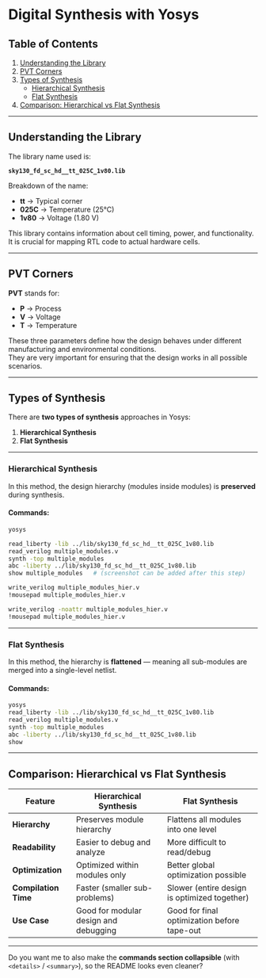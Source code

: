 

# Digital Synthesis with Yosys

## Table of Contents
1. [Understanding the Library](#understanding-the-library)  
2. [PVT Corners](#pvt-corners)  
3. [Types of Synthesis](#types-of-synthesis)  
   - [Hierarchical Synthesis](#hierarchical-synthesis)  
   - [Flat Synthesis](#flat-synthesis)  
4. [Comparison: Hierarchical vs Flat Synthesis](#comparison-hierarchical-vs-flat-synthesis)  

---

## Understanding the Library
The library name used is:  

**`sky130_fd_sc_hd__tt_025C_1v80.lib`**  

Breakdown of the name:  
- **tt** → Typical corner  
- **025C** → Temperature (25°C)  
- **1v80** → Voltage (1.80 V)  

This library contains information about cell timing, power, and functionality. It is crucial for mapping RTL code to actual hardware cells.

---

## PVT Corners
**PVT** stands for:  
- **P** → Process  
- **V** → Voltage  
- **T** → Temperature  

These three parameters define how the design behaves under different manufacturing and environmental conditions.  
They are very important for ensuring that the design works in all possible scenarios.

---

## Types of Synthesis
There are **two types of synthesis** approaches in Yosys:  
1. **Hierarchical Synthesis**  
2. **Flat Synthesis**

---

### Hierarchical Synthesis
In this method, the design hierarchy (modules inside modules) is **preserved** during synthesis.

#### Commands:
```bash
yosys

read_liberty -lib ../lib/sky130_fd_sc_hd__tt_025C_1v80.lib
read_verilog multiple_modules.v 
synth -top multiple_modules
abc -liberty ../lib/sky130_fd_sc_hd__tt_025C_1v80.lib
show multiple_modules   # (screenshot can be added after this step)

write_verilog multiple_modules_hier.v 
!mousepad multiple_modules_hier.v 

write_verilog -noattr multiple_modules_hier.v 
!mousepad multiple_modules_hier.v 
````

---

### Flat Synthesis

In this method, the hierarchy is **flattened** — meaning all sub-modules are merged into a single-level netlist.

#### Commands:

```bash
yosys
read_liberty -lib ../lib/sky130_fd_sc_hd__tt_025C_1v80.lib
read_verilog multiple_modules.v
synth -top multiple_modules
abc -liberty ../lib/sky130_fd_sc_hd__tt_025C_1v80.lib
show
```

---

## Comparison: Hierarchical vs Flat Synthesis

| Feature              | Hierarchical Synthesis                | Flat Synthesis                               |
| -------------------- | ------------------------------------- | -------------------------------------------- |
| **Hierarchy**        | Preserves module hierarchy            | Flattens all modules into one level          |
| **Readability**      | Easier to debug and analyze           | More difficult to read/debug                 |
| **Optimization**     | Optimized within modules only         | Better global optimization possible          |
| **Compilation Time** | Faster (smaller sub-problems)         | Slower (entire design is optimized together) |
| **Use Case**         | Good for modular design and debugging | Good for final optimization before tape-out  |

---

Do you want me to also make the **commands section collapsible** (with `<details>` / `<summary>`), so the README looks even cleaner?
```

